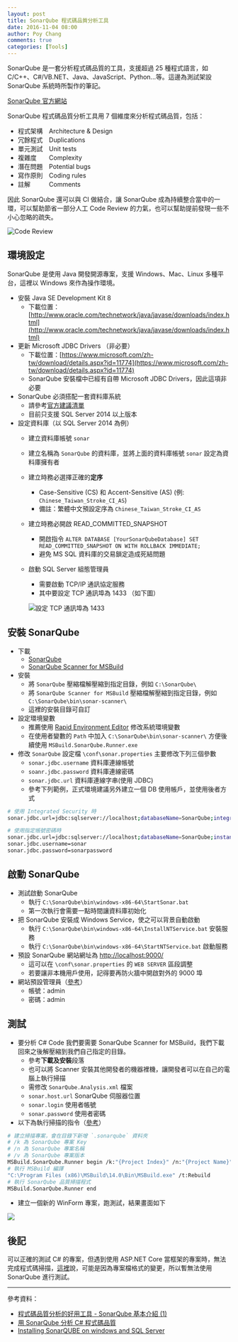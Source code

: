 ```yaml
---
layout: post
title: SonarQube 程式碼品質分析工具
date: 2016-11-04 08:00
author: Poy Chang
comments: true
categories: [Tools]
---
```


SonarQube 是一套分析程式碼品質的工具，支援超過 25 種程式語言，如 C/C++、C#/VB.NET、Java、JavaScript、Python...等。這邊為測試架設 SonarQube 系統時所製作的筆記。

[SonarQube 官方網站](http://www.sonarqube.org/)

SonarQube 程式碼品質分析工具用 7 個維度來分析程式碼品質，包括：

* 程式架構　Architecture & Design
* 冗餘程式　Duplications
* 單元測試　Unit tests
* 複雜度　　Complexity
* 潛在問題　Potential bugs
* 寫作原則　Coding rules
* 註解　　　Comments

因此 SonarQube 還可以與 CI 做結合，讓 SonarQube 成為持續整合當中的一環，可以幫助節省一部分人工 Code Review 的力氣，也可以幫助提前發現一些不小心忽略的疏失。

![Code Review](http://i.imgur.com/BT0qDPe.png)

## 環境設定

SonarQube 是使用 Java 開發開源專案，支援 Windows、Mac、Linux 多種平台，這裡以 Windows 來作為操作環境。

* 安裝 Java SE Development Kit 8
  * 下載位置：[http://www.oracle.com/technetwork/java/javase/downloads/index.html](http://www.oracle.com/technetwork/java/javase/downloads/index.html)
* 更新 Microsoft JDBC Drivers （非必要）
  * 下載位置：[https://www.microsoft.com/zh-tw/download/details.aspx?id=11774](https://www.microsoft.com/zh-tw/download/details.aspx?id=11774)
  * SonarQube 安裝檔中已經有自帶 Microsoft JDBC Drivers，因此這項非必要
* SonarQube 必須搭配一套資料庫系統
  * 請參考[官方建議清單](http://docs.sonarqube.org/display/SONAR/Requirements)
  * 目前只支援 SQL Server 2014 以上版本
* 設定資料庫（以 SQL Server 2014 為例）
  * 建立資料庫帳號 `sonar`
  * 建立名稱為 `SonarQube` 的資料庫，並將上面的資料庫帳號 `sonar` 設定為資料庫擁有者
  * 建立時務必選擇正確的**定序**
    * Case-Sensitive (CS) 和 Accent-Sensitive (AS) (例: `Chinese_Taiwan_Stroke_CI_AS`)
    * 備註：繁體中文預設定序為 `Chinese_Taiwan_Stroke_CI_AS`
  * 建立時務必開啟 READ_COMMITTED_SNAPSHOT
    * 開啟指令 `ALTER DATABASE [YourSonarQubeDatabase] SET READ_COMMITTED_SNAPSHOT ON WITH ROLLBACK IMMEDIATE;`
    * 避免 MS SQL 資料庫的交易鎖定造成死結問題
  * 啟動 SQL Server 組態管理員
    * 需要啟動 TCP/IP 通訊協定服務
    * 其中要設定 TCP 通訊埠為 1433 （如下圖）

    ![設定 TCP 通訊埠為 1433](http://i.imgur.com/pt0za2I.png)

## 安裝 SonarQube

* 下載
  * [SonarQube](http://www.sonarqube.org/downloads/)
  * [SonarQube Scanner for MSBuild](http://docs.sonarqube.org/display/SCAN/Analyzing+with+SonarQube+Scanner+for+MSBuild)
* 安裝
  * 將 `SonarQube` 壓縮檔解壓縮到指定目錄，例如 `C:\SonarQube\`
  * 將 `SonarQube Scanner for MSBuild` 壓縮檔解壓縮到指定目錄，例如 `C:\SonarQube\bin\sonar-scanner\`
  * 這裡的安裝目錄可自訂
* 設定環境變數
  * 推薦使用 [Rapid Environment Editor](http://www.rapidee.com/en/about) 修改系統環境變數
  * 在使用者變數的 `Path` 中加入 `C:\SonarQube\bin\sonar-scanner\` 方便後續使用 `MSBuild.SonarQube.Runner.exe`
* 修改 `SonarQube` 設定檔 `\conf\sonar.properties` 主要修改下列三個參數
  * `sonar.jdbc.username` 資料庫連線帳號
  * `soanr.jdbc.password` 資料庫連線密碼
  * `sonar.jdbc.url` 資料庫連線字串(使用 JDBC)
  * 參考下列範例，正式環境建議另外建立一個 DB 使用帳戶，並使用後者方式

```bash
# 使用 Integrated Security 時
sonar.jdbc.url=jdbc:sqlserver://localhost;databaseName=SonarQube;integratedSecurity=true

# 使用指定帳號密碼時
sonar.jdbc.url=jdbc:sqlserver://localhost;databaseName=SonarQube;instance=MSSQLSERVER;SelectMethod=Cursor;
sonar.jdbc.username=sonar
sonar.jdbc.password=sonarpassword
```

## 啟動 SonarQube

* 測試啟動 SonarQube
  * 執行 `C:\SonarQube\bin\windows-x86-64\StartSonar.bat`
  * 第一次執行會需要一點時間讓資料庫初始化
* 把 SonarQube 安裝成 Windows Service，使之可以背景自動啟動
  * 執行 `C:\SonarQube\bin\windows-x86-64\InstallNTService.bat` 安裝服務
  * 執行 `C:\SonarQube\bin\windows-x86-64\StartNTService.bat` 啟動服務
* 預設 SonarQube 網站網址為 [http://localhost:9000/](http://localhost:9000/)
  * 這可以在 `\conf\sonar.properties` 的 `WEB SERVER` 區段調整
  * 若要讓非本機用戶使用，記得要再防火牆中開啟對外的 9000 埠
* 網站預設管理員（[參考](http://docs.sonarqube.org/display/SONAR/Authentication#Authentication-AdminCredentialsDefaultAdminCredentials)）
  * 帳號：admin
  * 密碼：admin

## 測試

* 要分析 C# Code 我們要需要 SonarQube Scanner for MSBuild，我們下載回來之後解壓縮到我們自己指定的目錄。
  *  參考**下載及安裝**段落
  *  也可以將 Scanner 安裝其他開發者的機器裡機，讓開發者可以在自己的電腦上執行掃描
    *  需修改 `SonarQube.Analysis.xml` 檔案
    *  `sonar.host.url` SonarQube 伺服器位置
    *  `sonar.login` 使用者帳號
    *  `sonar.password` 使用者密碼
* 以下為執行掃描的指令（[參考](http://docs.sonarqube.org/display/SCAN/From+the+Command+Line)）

```bash
# 建立掃描專案，會在目錄下新增 `.sonarqube` 資料夾
# /k 為 SonarQube 專案 Key
# /n 為 SonarQube 專案名稱
# /v 為 SonarQube 專案版本
MSBuild.SonarQube.Runner begin /k:"{Project Index}" /n:"{Project Name}" /v:"1.0"
# 執行 MSBuild 編譯
"C:\Program Files (x86)\MSBuild\14.0\Bin\MSBuild.exe" /t:Rebuild
# 執行 SonarQube 品質掃描程式
MSBuild.SonarQube.Runner end
```

* 建立一個新的 WinForm 專案，跑測試，結果畫面如下

![](http://i.imgur.com/DYIMMO4.png)

## 後記

可以正確的測試 C# 的專案，但遇到使用 ASP.NET Core 當框架的專案時，無法完成程式碼掃描，[這裡](http://stackoverflow.com/questions/37841439/running-sonarqube-against-an-asp-net-core-solution-project)說，可能是因為專案檔格式的變更，所以暫無法使用 SonarQube 進行測試。

----------

參考資料：

* [程式碼品質分析的好用工具 - SonarQube 基本介紹 (1)](https://dotblogs.com.tw/kirkchen/2016/06/04/sonarqube-introduction)
* [用 SonarQube 分析 C# 程式碼品質](https://dotblogs.com.tw/supershowwei/2016/10/30/164450)
* [Installing SonarQUBE on windows and SQL Server](http://www.codewrecks.com/blog/index.php/2015/10/30/installing-sonarqube-on-windows-and-sql-server/)
